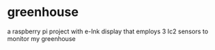 # greenhouse
a raspberry pi project with e-Ink display that employs 3 Ic2 sensors to monitor my greenhouse
